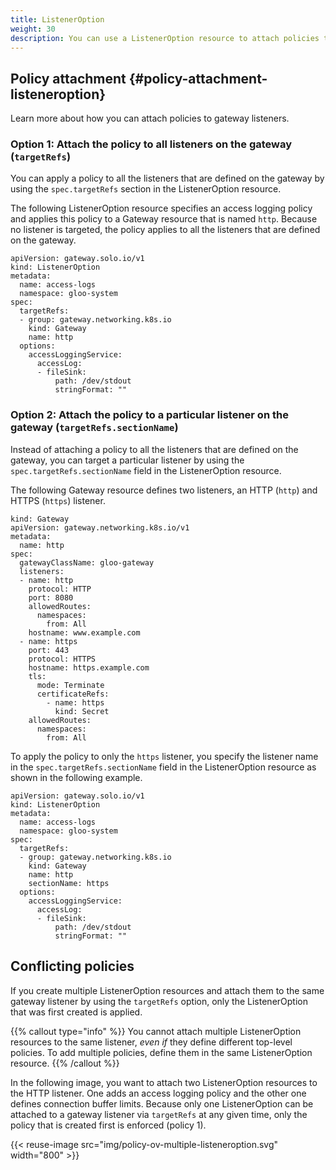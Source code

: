 ```yaml
---
title: ListenerOption
weight: 30
description: You can use a ListenerOption resource to attach policies to one, multiple, or all gateway listeners. 
---
```


## Policy attachment {#policy-attachment-listeneroption}


Learn more about how you can attach policies to gateway listeners.  

### Option 1: Attach the policy to all listeners on the gateway (`targetRefs`)

You can apply a policy to all the listeners that are defined on the gateway by using the `spec.targetRefs` section in the ListenerOption resource. 

The following ListenerOption resource specifies an access logging policy and applies this policy to a Gateway resource that is named `http`. Because no listener is targeted, the policy applies to all the listeners that are defined on the gateway. 

```console {hl_lines=[7,8,9,10]}
apiVersion: gateway.solo.io/v1
kind: ListenerOption
metadata:
  name: access-logs
  namespace: gloo-system
spec:
  targetRefs:
  - group: gateway.networking.k8s.io
    kind: Gateway
    name: http
  options:
    accessLoggingService:
      accessLog:
      - fileSink:
          path: /dev/stdout
          stringFormat: ""
```

### Option 2: Attach the policy to a particular listener on the gateway (`targetRefs.sectionName`)

Instead of attaching a policy to all the listeners that are defined on the gateway, you can target a particular listener by using the `spec.targetRefs.sectionName` field in the ListenerOption resource. 

The following Gateway resource defines two listeners, an HTTP (`http`) and HTTPS (`https`) listener. 

```console {hl_lines=[8,15]}
kind: Gateway
apiVersion: gateway.networking.k8s.io/v1
metadata:
  name: http
spec:
  gatewayClassName: gloo-gateway
  listeners:
  - name: http
    protocol: HTTP
    port: 8080
    allowedRoutes:
      namespaces:
        from: All
    hostname: www.example.com
  - name: https
    port: 443
    protocol: HTTPS
    hostname: https.example.com
    tls:
      mode: Terminate
      certificateRefs:
        - name: https
          kind: Secret
    allowedRoutes:
      namespaces:
        from: All
```

To apply the policy to only the `https` listener, you specify the listener name in the `spec.targetRefs.sectionName` field in the ListenerOption resource as shown in the following example. 

```console {hl_lines=[11]}
apiVersion: gateway.solo.io/v1
kind: ListenerOption
metadata:
  name: access-logs
  namespace: gloo-system
spec:
  targetRefs:
  - group: gateway.networking.k8s.io
    kind: Gateway
    name: http
    sectionName: https
  options:
    accessLoggingService:
      accessLog:
      - fileSink:
          path: /dev/stdout
          stringFormat: ""
```


## Conflicting policies

If you create multiple ListenerOption resources and attach them to the same gateway listener by using the `targetRefs` option, only the ListenerOption that was first created is applied. 

{{% callout type="info" %}}
You cannot attach multiple ListenerOption resources to the same listener, *even if* they define different top-level policies. To add multiple policies, define them in the same ListenerOption resource.
{{% /callout %}}

In the following image, you want to attach two ListenerOption resources to the HTTP listener. One adds an access logging policy and the other one defines connection buffer limits. Because only one ListenerOption can be attached to a gateway listener via `targetRefs` at any given time, only the policy that is created first is enforced (policy 1). 

{{< reuse-image src="img/policy-ov-multiple-listeneroption.svg" width="800" >}}